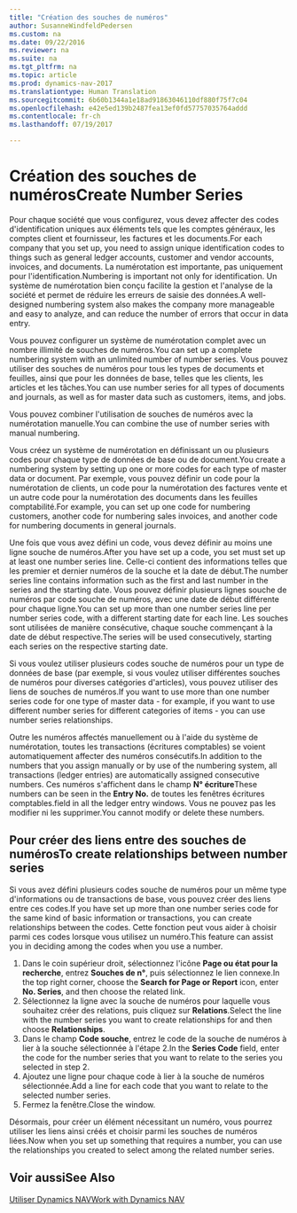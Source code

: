 ```yaml
---
title: "Création des souches de numéros"
author: SusanneWindfeldPedersen
ms.custom: na
ms.date: 09/22/2016
ms.reviewer: na
ms.suite: na
ms.tgt_pltfrm: na
ms.topic: article
ms.prod: dynamics-nav-2017
ms.translationtype: Human Translation
ms.sourcegitcommit: 6b60b1344a1e18ad91863046110df880f75f7c04
ms.openlocfilehash: e42e5ed139b2487fea13ef0fd57757035764addd
ms.contentlocale: fr-ch
ms.lasthandoff: 07/19/2017

---
```


# <a name="create-number-series"></a><span data-ttu-id="835c9-102">Création des souches de numéros</span><span class="sxs-lookup"><span data-stu-id="835c9-102">Create Number Series</span></span>

<span data-ttu-id="835c9-103">Pour chaque société que vous configurez, vous devez affecter des codes d'identification uniques aux éléments tels que les comptes généraux, les comptes client et fournisseur, les factures et les documents.</span><span class="sxs-lookup"><span data-stu-id="835c9-103">For each company that you set up, you need to assign unique identification codes to things such as general ledger accounts, customer and vendor accounts, invoices, and documents.</span></span> <span data-ttu-id="835c9-104">La numérotation est importante, pas uniquement pour l'identification.</span><span class="sxs-lookup"><span data-stu-id="835c9-104">Numbering is important not only for identification.</span></span> <span data-ttu-id="835c9-105">Un système de numérotation bien conçu facilite la gestion et l'analyse de la société et permet de réduire les erreurs de saisie des données.</span><span class="sxs-lookup"><span data-stu-id="835c9-105">A well-designed numbering system also makes the company more manageable and easy to analyze, and can reduce the number of errors that occur in data entry.</span></span>

<span data-ttu-id="835c9-106">Vous pouvez configurer un système de numérotation complet avec un nombre illimité de souches de numéros.</span><span class="sxs-lookup"><span data-stu-id="835c9-106">You can set up a complete numbering system with an unlimited number of number series.</span></span> <span data-ttu-id="835c9-107">Vous pouvez utiliser des souches de numéros pour tous les types de documents et feuilles, ainsi que pour les données de base, telles que les clients, les articles et les tâches.</span><span class="sxs-lookup"><span data-stu-id="835c9-107">You can use number series for all types of documents and journals, as well as for master data such as customers, items, and jobs.</span></span>

<span data-ttu-id="835c9-108">Vous pouvez combiner l'utilisation de souches de numéros avec la numérotation manuelle.</span><span class="sxs-lookup"><span data-stu-id="835c9-108">You can combine the use of number series with manual numbering.</span></span>

<span data-ttu-id="835c9-109">Vous créez un système de numérotation en définissant un ou plusieurs codes pour chaque type de données de base ou de document.</span><span class="sxs-lookup"><span data-stu-id="835c9-109">You create a numbering system by setting up one or more codes for each type of master data or document.</span></span> <span data-ttu-id="835c9-110">Par exemple, vous pouvez définir un code pour la numérotation de clients, un code pour la numérotation des factures vente et un autre code pour la numérotation des documents dans les feuilles comptabilité.</span><span class="sxs-lookup"><span data-stu-id="835c9-110">For example, you can set up one code for numbering customers, another code for numbering sales invoices, and another code for numbering documents in general journals.</span></span>

<span data-ttu-id="835c9-111">Une fois que vous avez défini un code, vous devez définir au moins une ligne souche de numéros.</span><span class="sxs-lookup"><span data-stu-id="835c9-111">After you have set up a code, you set must set up at least one number series line.</span></span> <span data-ttu-id="835c9-112">Celle-ci contient des informations telles que les premier et dernier numéros de la souche et la date de début.</span><span class="sxs-lookup"><span data-stu-id="835c9-112">The number series line contains information such as the first and last number in the series and the starting date.</span></span> <span data-ttu-id="835c9-113">Vous pouvez définir plusieurs lignes souche de numéros par code souche de numéros, avec une date de début différente pour chaque ligne.</span><span class="sxs-lookup"><span data-stu-id="835c9-113">You can set up more than one number series line per number series code, with a different starting date for each line.</span></span> <span data-ttu-id="835c9-114">Les souches sont utilisées de manière consécutive, chaque souche commençant à la date de début respective.</span><span class="sxs-lookup"><span data-stu-id="835c9-114">The series will be used consecutively, starting each series on the respective starting date.</span></span>

<span data-ttu-id="835c9-115">Si vous voulez utiliser plusieurs codes souche de numéros pour un type de données de base (par exemple, si vous voulez utiliser différentes souches de numéros pour diverses catégories d'articles), vous pouvez utiliser des liens de souches de numéros.</span><span class="sxs-lookup"><span data-stu-id="835c9-115">If you want to use more than one number series code for one type of master data - for example, if you want to use different number series for different categories of items - you can use number series relationships.</span></span>

<span data-ttu-id="835c9-116">Outre les numéros affectés manuellement ou à l'aide du système de numérotation, toutes les transactions (écritures comptables) se voient automatiquement affecter des numéros consécutifs.</span><span class="sxs-lookup"><span data-stu-id="835c9-116">In addition to the numbers that you assign manually or by use of the numbering system, all transactions (ledger entries) are automatically assigned consecutive numbers.</span></span> <span data-ttu-id="835c9-117">Ces numéros s'affichent dans le champ **N° écriture**</span><span class="sxs-lookup"><span data-stu-id="835c9-117">These numbers can be seen in the **Entry No.**</span></span> <span data-ttu-id="835c9-118">de toutes les fenêtres écritures comptables.</span><span class="sxs-lookup"><span data-stu-id="835c9-118">field in all the ledger entry windows.</span></span> <span data-ttu-id="835c9-119">Vous ne pouvez pas les modifier ni les supprimer.</span><span class="sxs-lookup"><span data-stu-id="835c9-119">You cannot modify or delete these numbers.</span></span>

## <a name="to-create-relationships-between-number-series"></a><span data-ttu-id="835c9-120">Pour créer des liens entre des souches de numéros</span><span class="sxs-lookup"><span data-stu-id="835c9-120">To create relationships between number series</span></span>
<span data-ttu-id="835c9-121">Si vous avez défini plusieurs codes souche de numéros pour un même type d'informations ou de transactions de base, vous pouvez créer des liens entre ces codes.</span><span class="sxs-lookup"><span data-stu-id="835c9-121">If you have set up more than one number series code for the same kind of basic information or transactions, you can create relationships between the codes.</span></span> <span data-ttu-id="835c9-122">Cette fonction peut vous aider à choisir parmi ces codes lorsque vous utilisez un numéro.</span><span class="sxs-lookup"><span data-stu-id="835c9-122">This feature can assist you in deciding among the codes when you use a number.</span></span>

1. <span data-ttu-id="835c9-123">Dans le coin supérieur droit, sélectionnez l'icône **Page ou état pour la recherche**, entrez **Souches de n°**, puis sélectionnez le lien connexe.</span><span class="sxs-lookup"><span data-stu-id="835c9-123">In the top right corner, choose the **Search for Page or Report** icon, enter **No. Series**, and then choose the related link.</span></span>
2. <span data-ttu-id="835c9-124">Sélectionnez la ligne avec la souche de numéros pour laquelle vous souhaitez créer des relations, puis cliquez sur **Relations**.</span><span class="sxs-lookup"><span data-stu-id="835c9-124">Select the line with the number series you want to create relationships for and then choose **Relationships**.</span></span>
3. <span data-ttu-id="835c9-125">Dans le champ **Code souche**, entrez le code de la souche de numéros à lier à la souche sélectionnée à l'étape 2.</span><span class="sxs-lookup"><span data-stu-id="835c9-125">In the **Series Code** field, enter the code for the number series that you want to relate to the series you selected in step 2.</span></span>
4. <span data-ttu-id="835c9-126">Ajoutez une ligne pour chaque code à lier à la souche de numéros sélectionnée.</span><span class="sxs-lookup"><span data-stu-id="835c9-126">Add a line for each code that you want to relate to the selected number series.</span></span>
5. <span data-ttu-id="835c9-127">Fermez la fenêtre.</span><span class="sxs-lookup"><span data-stu-id="835c9-127">Close the window.</span></span>

<span data-ttu-id="835c9-128">Désormais, pour créer un élément nécessitant un numéro, vous pourrez utiliser les liens ainsi créés et choisir parmi les souches de numéros liées.</span><span class="sxs-lookup"><span data-stu-id="835c9-128">Now when you set up something that requires a number, you can use the relationships you created to select among the related number series.</span></span>

## <a name="see-also"></a><span data-ttu-id="835c9-129">Voir aussi</span><span class="sxs-lookup"><span data-stu-id="835c9-129">See Also</span></span>
[<span data-ttu-id="835c9-130">Utiliser Dynamics NAV</span><span class="sxs-lookup"><span data-stu-id="835c9-130">Work with Dynamics NAV</span></span>](ui-work-product.md)

